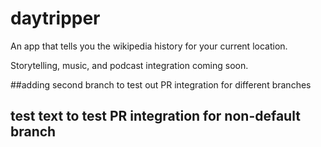 # daytripper

An app that tells you the wikipedia history for your current location.

Storytelling, music, and podcast integration coming soon.


##adding second branch to test out PR integration for different branches
## test text to test PR integration for non-default branch 
